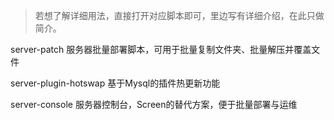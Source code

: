>若想了解详细用法，直接打开对应脚本即可，里边写有详细介绍，在此只做简介。

server-patch 服务器批量部署脚本，可用于批量复制文件夹、批量解压并覆盖文件

server-plugin-hotswap 基于Mysql的插件热更新功能

server-console 服务器控制台，Screen的替代方案，便于批量部署与运维